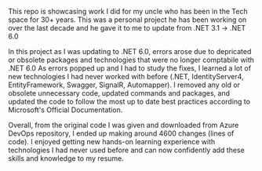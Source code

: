 This repo is showcasing work I did for my uncle who has been in the Tech space for 30+ years. 
This was a personal project he has been working on over the last decade and he gave it to me to update from .NET 3.1 -> .NET 6.0

In this project as I was updating to .NET 6.0, errors arose due to depricated or obsolete packages and technologies that were no longer comptabile with .NET 6.0
As errors popped up and I had to study the fixes, I learned a lot of new technologies I had never worked with before (.NET, IdentityServer4, EntityFramework, Swagger, SignalR, Automapper).
I removed any old or obsolete unnecessary code, updated commands and packages, and updated the code to follow the most up to date best practices according to Microsoft's Official Documentation.

Overall, from the original code I was given and downloaded from Azure DevOps repository, I ended up making around 4600 changes (lines of code).
I enjoyed getting new hands-on learning experience with technologies I had never used before and can now confidently add these skills and knowledge to my resume.